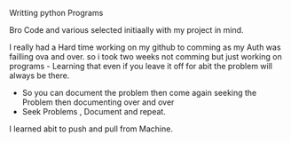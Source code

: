 Writting python Programs 

Bro Code and various selected initiaally with my project in mind.

I really had a Hard time working on my github to comming as my Auth was failling ova and over. so i took two weeks not comming but just working on programs - Learning that even if you leave it off for abit the problem will always be there. 
- So you can document the problem then come again seeking the Problem then documenting over and over
- Seek Problems , Document and repeat.  

I learned abit to push and pull from Machine.
